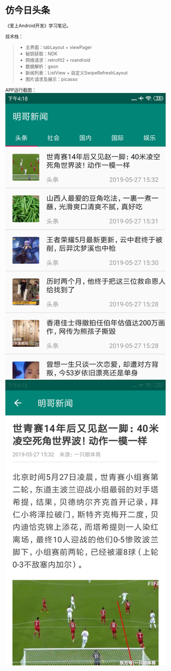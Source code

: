 # 仿今日头条
《爱上Android开发》学习笔记。

技术栈：
> * 主界面：tabLayout + viewPager
> * 秘钥获取：NDK
> * 网络请求：retrofit2 + rxandroid
> * 数据解析：gson
> * 新闻列表：ListView + 自定义SwipeRefreshLayout
> * 图片请求及展示：picasso


APP运行截图：
![news-list-logo](https://github.com/qidashi/XiongNews/blob/master/picture/news_list.png)
![news-detail-logo](https://github.com/qidashi/XiongNews/blob/master/picture/detail.png)